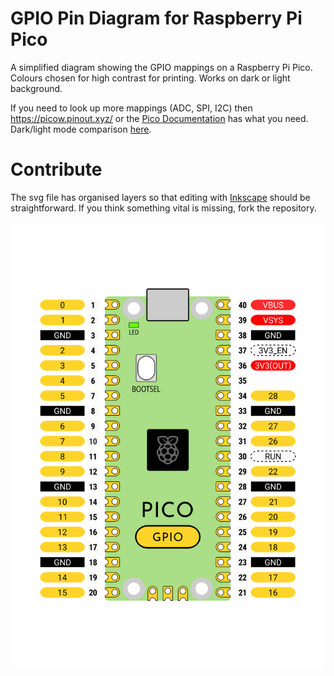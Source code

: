 # GPIO Pin Diagram for Raspberry Pi Pico

A simplified diagram showing the GPIO mappings on a Raspberry Pi Pico. Colours chosen for high contrast for printing. Works on dark or light background.

If you need to look up more mappings (ADC, SPI, I2C) then https://picow.pinout.xyz/ or the [Pico Documentation](https://www.raspberrypi.com/documentation/microcontrollers/pico-series.html) has what you need. Dark/light mode comparison [here](https://files.veeb.ch/raspberry-pi-pico-gpio-pinout.html).

# Contribute

The svg file has organised layers so that editing with [Inkscape](https://inkscape.org/) should be straightforward. If you think something vital is missing, fork the repository.

![GPIO diagram](pico-gpio-printout.webp)
